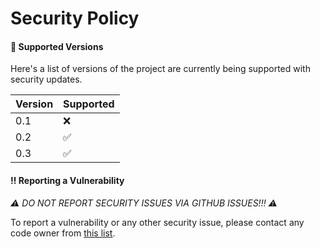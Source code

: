 # Security Policy

#### 📜 Supported Versions

Here's a list of versions of the project are
currently being supported with security updates.

| Version | Supported |
| ------- | --------- |
| 0.1     | ❌        |
| 0.2     | ✅        |
| 0.3     | ✅        |

#### ‼️ Reporting a Vulnerability

*⚠️ DO NOT REPORT SECURITY ISSUES VIA GITHUB ISSUES!!! ⚠️*

To report a vulnerability or any other security issue, please contact any code owner from [this list](https://github.com/statloc/cli/blob/master/.github/CODEOWNERS).
